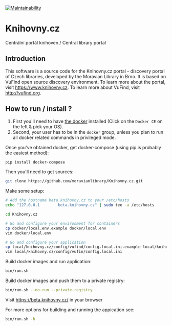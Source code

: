 [![Maintainability](https://api.codeclimate.com/v1/badges/ebbd0826eedd428feae1/maintainability)](https://codeclimate.com/github/moravianlibrary/Knihovny.cz/maintainability)

# Knihovny.cz

Centrální portál knihoven / Central library portal

## Introduction

This software is a source code for the Knihovny.cz portal - discovery portal of Czech libraries, developed by the Moravian Library in Brno. It is based on VuFind open source discovery environment. To learn more about the portal, visit https://www.knihovny.cz. To learn more about VuFind, visit http://vufind.org.

## How to run / install ?

1. First you'll need to have [the docker](https://docs.docker.com/install/) installed (Click on the `Docker CE` on the left & pick your OS).
2. Second, your user has to be in the `docker` group, unless you plan to run all docker related commands in privileged mode.

Once you've obtained docker, get docker-compose (using pip is probably the easiest method):
```bash
pip install docker-compose
```

Then you'll need to get sources:
```bash
git clone https://github.com/moravianlibrary/Knihovny.cz.git
```

Make some setup:
```bash
# Add the hostname beta.knihovny.cz to your /etc/hosts
echo "127.0.0.1        beta.knihovny.cz" | sudo tee -a /etc/hosts

cd Knihovny.cz

# Go and configure your environment for containers
cp docker/local.env.example docker/local.env
vim docker/local.env

# Go and configure your application
cp local/knihovny.cz/config/vufind/config.local.ini.example local/knihovny.cz/config/vufind/config.local.ini
vim local/knihovny.cz/config/vufin/config.local.ini
```

Build docker images and run application:
```bash
bin/run.sh
```

Build docker images and push them to a private registry:
```bash
bin/run.sh --no-run --private-registry
```

Visit https://beta.knihovny.cz/ in your browser

For more options for building and running the appication see:
```bash
bin/run.sh -h
```
